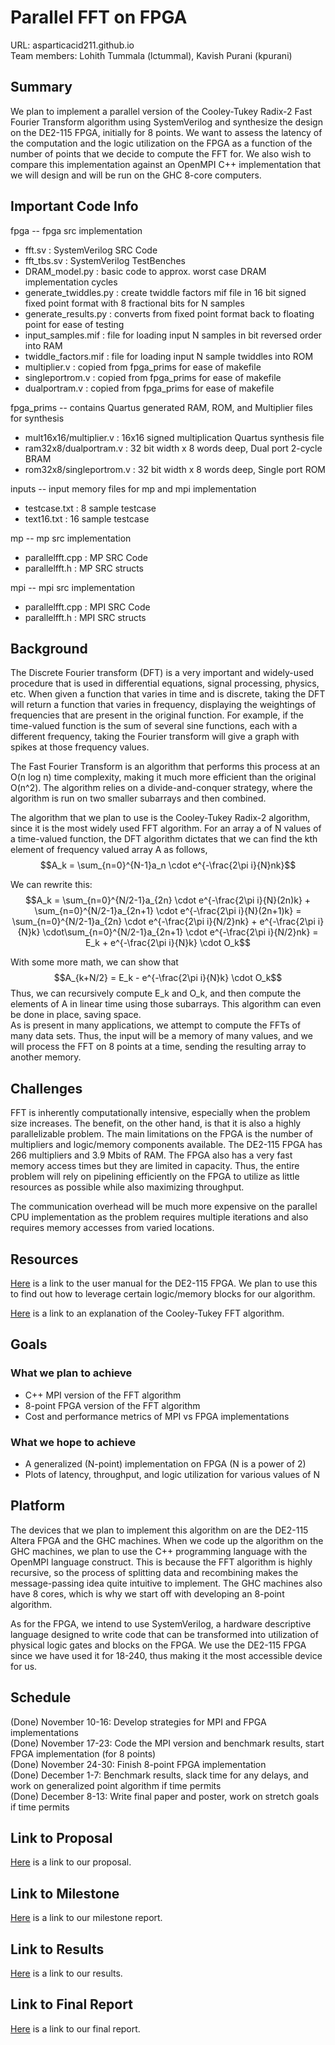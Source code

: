 # Parallel FFT on FPGA
URL: asparticacid211.github.io  
Team members: Lohith Tummala (lctummal), Kavish Purani (kpurani)
## Summary
We plan to implement a parallel version of the Cooley-Tukey Radix-2 Fast Fourier Transform algorithm using SystemVerilog and synthesize the design on the DE2-115 FPGA, initially for 8 points. We want to assess the latency of the computation and the logic utilization on the FPGA as a function of the number of points that we decide to compute the FFT for. We also wish to compare this implementation against an OpenMPI C++ implementation that we will design and will be run on the GHC 8-core computers.  
## Important Code Info
fpga -- fpga src implementation 
- fft.sv : SystemVerilog SRC Code
- fft_tbs.sv : SystemVerilog TestBenches
- DRAM_model.py : basic code to approx. worst case DRAM implementation cycles
- generate_twiddles.py : create twiddle factors mif file in 16 bit signed fixed point format with 8 fractional bits for N samples
- generate_results.py : converts from fixed point format back to floating point for ease of testing
- input_samples.mif : file for loading input N samples in bit reversed order into RAM
- twiddle_factors.mif : file for loading input N sample twiddles into ROM
- multiplier.v : copied from fpga_prims for ease of makefile
- singleportrom.v : copied from fpga_prims for ease of makefile
- dualportram.v : copied from fpga_prims for ease of makefile

fpga_prims -- contains Quartus generated RAM, ROM, and Multiplier files for synthesis
- mult16x16/multiplier.v : 16x16 signed multiplication Quartus synthesis file
- ram32x8/dualportram.v : 32 bit width x 8 words deep, Dual port 2-cycle BRAM
- rom32x8/singleportrom.v :  32 bit width x 8 words deep, Single port ROM

inputs -- input memory files for mp and mpi implementation
- testcase.txt : 8 sample testcase
- text16.txt : 16 sample testcase

mp -- mp src implementation
- parallelfft.cpp : MP SRC Code
- parallelfft.h : MP SRC structs

mpi -- mpi src implementation
- parallelfft.cpp : MPI SRC Code
- parallelfft.h : MPI SRC structs

## Background
The Discrete Fourier transform (DFT) is a very important and widely-used procedure that is used in differential equations, signal processing, physics, etc. When given a function that varies in time and is discrete, taking the DFT will return a function that varies in frequency, displaying the weightings of frequencies that are present in the original function. For example, if the time-valued function is the sum of several sine functions, each with a different frequency, taking the Fourier transform will give a graph with spikes at those frequency values.  
  
The Fast Fourier Transform is an algorithm that performs this process at an O(n log n) time complexity, making it much more efficient than the original O(n^2). The algorithm relies on a divide-and-conquer strategy, where the algorithm is run on two smaller subarrays and then combined.  
  
The algorithm that we plan to use is the Cooley-Tukey Radix-2 algorithm, since it is the most widely used FFT algorithm. For an array a of N values of a time-valued function, the DFT algorithm dictates that we can find the kth element of frequency valued array A as follows,  
$$A_k = \sum_{n=0}^{N-1}a_n \cdot e^{-\frac{2\pi i}{N}nk}$$  
  
We can rewrite this:  
$$A_k = \sum_{n=0}^{N/2-1}a_{2n} \cdot e^{-\frac{2\pi i}{N}(2n)k} + \sum_{n=0}^{N/2-1}a_{2n+1} \cdot e^{-\frac{2\pi i}{N}(2n+1)k} = \sum_{n=0}^{N/2-1}a_{2n} \cdot e^{-\frac{2\pi i}{N/2}nk} + e^{-\frac{2\pi i}{N}k} \cdot\sum_{n=0}^{N/2-1}a_{2n+1} \cdot e^{-\frac{2\pi i}{N/2}nk} = E_k + e^{-\frac{2\pi i}{N}k} \cdot O_k$$  
  
With some more math, we can show that
$$A_{k+N/2} = E_k - e^{-\frac{2\pi i}{N}k} \cdot O_k$$
Thus, we can recursively compute E_k and O_k, and then compute the elements of A in linear time using those subarrays. This algorithm can even be done in place, saving space.  
As is present in many applications, we attempt to compute the FFTs of many data sets. Thus, the input will be a memory of many values, and we will process the FFT on 8 points at a time, sending the resulting array to another memory.  
## Challenges
FFT is inherently computationally intensive, especially when the problem size increases. The benefit, on the other hand, is that it is also a highly parallelizable problem. The main limitations on the FPGA is the number of multipliers and logic/memory components available. The DE2-115 FPGA has 266 multipliers and 3.9 Mbits of RAM. The FPGA also has a very fast memory access times but they are limited in capacity. Thus, the entire problem will rely on pipelining efficiently on the FPGA to utilize as little resources as possible while also maximizing throughput.  
  
The communication overhead will be much more expensive on the parallel CPU implementation as the problem requires multiple iterations and also requires memory accesses from varied locations.  
## Resources
[Here](https://www.terasic.com.tw/attachment/archive/502/DE2_115_User_manual.pdf) is a link to the user manual for the DE2-115 FPGA. We plan to use this to find out how to leverage certain logic/memory blocks for our algorithm.  
  
[Here](https://en.wikipedia.org/wiki/Cooley%E2%80%93Tukey_FFT_algorithm) is a link to an explanation of the Cooley-Tukey FFT algorithm.  
  
## Goals
### What we plan to achieve
* C++ MPI version of the FFT algorithm
* 8-point FPGA version of the FFT algorithm
* Cost and performance metrics of MPI vs FPGA implementations
### What we hope to achieve
* A generalized (N-point) implementation on FPGA (N is a power of 2)  
* Plots of latency, throughput, and logic utilization for various values of N  
## Platform
The devices that we plan to implement this algorithm on are the DE2-115 Altera FPGA and the GHC machines. When we code up the algorithm on the GHC machines, we plan to use the C++ programming language with the OpenMPI language construct. This is because the FFT algorithm is highly recursive, so the process of splitting data and recombining makes the message-passing idea quite intuitive to implement. The GHC machines also have 8 cores, which is why we start off with developing an 8-point algorithm.  
  
As for the FPGA, we intend to use SystemVerilog, a hardware descriptive language designed to write code that can be transformed into utilization of physical logic gates and blocks on the FPGA. We use the DE2-115 FPGA since we have used it for 18-240, thus making it the most accessible device for us.
## Schedule
(Done) November 10-16: Develop strategies for MPI and FPGA implementations  
(Done) November 17-23: Code the MPI version and benchmark results, start FPGA implementation (for 8 points)  
(Done) November 24-30: Finish 8-point FPGA implementation  
(Done) December 1-7: Benchmark results, slack time for any delays, and work on generalized point algorithm if time permits  
(Done) December 8-13: Write final paper and poster, work on stretch goals if time permits  
## Link to Proposal
[Here](https://docs.google.com/document/d/1yUG169tpelAlSbY27yceWbm1mbr4Q-zQNxzeF_RIxFM/edit?usp=sharing) is a link to our proposal.
## Link to Milestone
[Here](https://docs.google.com/document/d/1zhx1i9Y2WM3aTlEuAgh4CN6cTfl6yOpxplJLrfy2h84/edit?usp=sharing) is a link to our milestone report.
## Link to Results
[Here](https://docs.google.com/spreadsheets/d/1ow2t-NbBrvaotVUxrnNIqnrFgL58_PsSDsAoWpG5zf4/edit?usp=sharing) is a link to our results.
## Link to Final Report
[Here](https://docs.google.com/document/d/1yUw7wwo8hiISEHKIHcbRD7xUToadwspvJcHv7SgYjW8/edit?usp=sharing) is a link to our final report.
